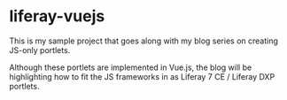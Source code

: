 # liferay-vuejs

This is my sample project that goes along with my blog series on creating
JS-only portlets.

Although these portlets are implemented in Vue.js, the blog will be highlighting
how to fit the JS frameworks in as Liferay 7 CE / Liferay DXP portlets.

